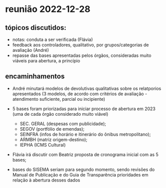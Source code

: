 # reunião 2022-12-28

## tópicos discutidos:

- notas: conduta a ser verificada (Flávia)
- feedback aos controladores, qualitativo, por grupos/categorias de avaliação (André)
- repasse das bases apresentadas pelos órgãos, consideradas muito viáveis para abertura, a princípio 

## encaminhamentos

- André minutará modelos de devolutivas qualitativas sobre os relatporios apresentados (3 modelos, de acordo com critérios de avaliação - atendimento suficiente, parcial ou incipiente)

- 5 bases foram priorizadas para iniciar processo de abertura em 2023 (uma de cada órgão considerado muito viável)
	- SEC. GERAL (despesas com publicidade);
	- SEGOV (portfólio de emendas);
	- SEINFRA (infos de horário e itinerário do ônibus metropolitano);
	- ARMBH (matriz origem-destino);
	- IEPHA (ICMS Cultural)

- Flávia irá discutir com Beatriz proposta de cronograma inicial com as 5 bases;

- bases do SISEMA seriam para segundo momento, sendo revisões do Manual de Publicação e do Guia de Transparência prioridades em relação à abertura desses dados  